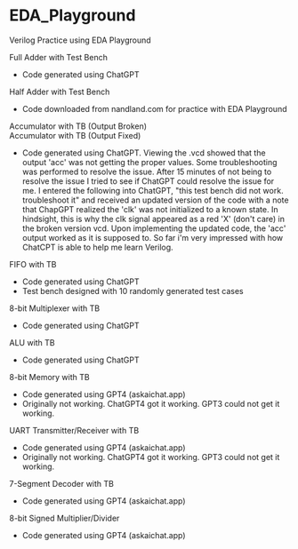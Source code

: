 # EDA_Playground
Verilog Practice using EDA Playground

Full Adder with Test Bench
- Code generated using ChatGPT

Half Adder with Test Bench
- Code downloaded from nandland.com for practice with EDA Playground

Accumulator with TB (Output Broken)
<br />Accumulator with TB (Output Fixed)
- Code generated using ChatGPT. Viewing the .vcd showed that the output 'acc' was not getting the proper values. Some troubleshooting was performed to resolve the issue. After 15 minutes of not being to resolve the issue I tried to see if ChatGPT could resolve the issue for me. I entered the following into ChatGPT, "this test bench did not work. troubleshoot it" and received an updated version of the code with a note that ChapGPT realized the 'clk' was not initialized to a known state. In hindsight, this is why the clk signal appeared as a red 'X' (don't care) in the broken version vcd. Upon implementing the updated code, the 'acc' output worked as it is supposed to. So far i'm very impressed with how ChatCPT is able to help me learn Verilog.

FIFO with TB
- Code generated using ChatGPT
- Test bench designed with 10 randomly generated test cases

8-bit Multiplexer with TB
- Code generated using ChatGPT

ALU with TB
- Code generated using ChatGPT

8-bit Memory with TB
- Code generated using GPT4 (askaichat.app)
- Originally not working. ChatGPT4 got it working. GPT3 could not get it working.

UART Transmitter/Receiver with TB
- Code generated using GPT4 (askaichat.app)
- Originally not working. ChatGPT4 got it working. GPT3 could not get it working.

7-Segment Decoder with TB
- Code generated using GPT4 (askaichat.app)

8-bit Signed Multiplier/Divider
- Code generated using GPT4 (askaichat.app)

